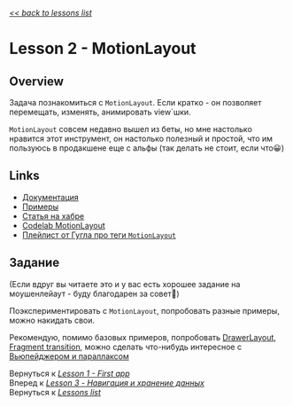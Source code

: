 [*<< back to lessons list*](../readme.md)

# Lesson 2 - MotionLayout
## Overview
Задача познакомиться с `MotionLayout`. Если кратко - он позволяет перемещать, изменять, анимировать view`шки.

`MotionLayout` совсем недавно вышел из беты, но мне настолько нравится этот инструмент, 
он настолько полезный и простой, что им пользуюсь в продакшене еще с альфы (так делать не стоит, если что😀) 

## Links
- [Документация](https://developer.android.com/training/constraint-layout/motionlayout)
- [Примеры](https://developer.android.com/training/constraint-layout/motionlayout/examples)
- [Статья на хабре](https://habr.com/ru/company/badoo/blog/458854/)
- [Codelab MotionLayout](https://codelabs.developers.google.com/codelabs/motion-layout/index.html)
- [Плейлист от Гугла про теги `MotionLayout`](https://www.youtube.com/playlist?list=PLWz5rJ2EKKc-bcyUTIFAr97ZtRkwM7S4y)

## Задание
(Если вдруг вы читаете это и у вас есть хорошее задание на моушенлейаут - буду благодарен за совет🙂)

Поэкспериментировать с `MotionLayout`, попробовать разные примеры, можно накидать свои. 

Рекомендую, помимо базовых примеров, попробовать 
[DrawerLayout](https://developer.android.com/training/constraint-layout/motionlayout/examples#drawerlayout_12), 
[Fragment transition](https://developer.android.com/training/constraint-layout/motionlayout/examples#fragment_transition_12), 
можно сделать что-нибудь интересное с [Вьюпейджером и параллаксом](https://developer.android.com/training/constraint-layout/motionlayout/examples#viewpager)



Вернуться к [*Lesson 1 - First app*](./lesson_1.md)  
Вперед к [*Lesson 3 - Навигация и хранение данных*](./lesson_3.md)  
Вернуться к [*Lessons list*](../readme.md)
